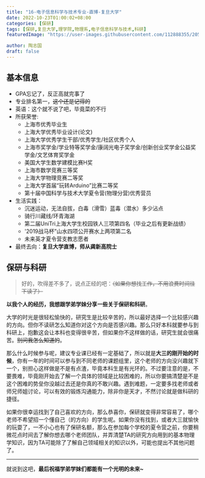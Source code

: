 ```yaml
---
title: "16-电子信息科学与技术专业-直博-复旦大学"
date: 2022-10-23T01:00:02+08:00
categories: [保研]
tags: [保研,复旦大学,理学院,物理系,电子信息科学与技术,科研]
featuredImage: "https://user-images.githubusercontent.com/112888355/205058397-e1bf7e2c-bdbb-4e43-ab6d-08f30d9fbbc3.jpg"

author: 陶志国
draft: false
---
```




## 基本信息
- GPA忘记了，反正高就完事了
- 专业排名第一，~~这个还是记得的~~
- 英语：这个就不说了吧，毕竟菜的不行
- 所获荣誉:
  - 上海市优秀毕业生
  - 上海大学优秀毕业设计(论文)
  - 上海大学优秀学生干部/优秀学生/社区优秀个人 
  - 上海市奖学金/学业特等奖学金/康阔光电子奖学金/创新创业奖学金公益奖学金/文艺体育奖学金
  - 美国大学生数学建模比赛H奖
  - 上海市数学竞赛三等奖
  - 上海大学物理竞赛二等奖
  - 上海大学首届“玩转Arduino”比赛二等奖 
  - 第十届中国科学与技术大学夏令营(物理分营)优秀营员
- 生活实践：
  - 沉迷运动，无法自拔，白毒（滑雪）蓝毒（潜水）多少沾点
  - 骑行川藏线/环青海湖
  - 第二届UniTri上海大学生校园铁人三项第四名（毕业之后有更新战绩）
  - '2019战马杯”山水四项公开赛水上两项第二名
  - 未来英才夏令营支教志愿者
- 最终去向：**复旦大学直博，师从龚新高院士**

## 保研与科研

> 好的，吹得差不多了，说点正经的吧：~~（如果你想找工作，不用浪费时间往下读了）~~

**以我个人的经历，我想跟学弟学妹分享一些关于保研和科研**。

大学的时光是很轻松愉快的，研究生是比较辛苦的，所以最好选择一个比较感兴趣的方向。但你不读研怎么知道你对这个方向是否感兴趣。那么只好本科就要参与到科研上，抱歉这会让本科也变得很辛苦，但如果你不这样做的话，研究生就会很痛苦。~~别问我怎么知道的~~。

那么什么时候参与呢，建议专业课已经有一定基础了，所以就是**大三的刚开始的时候**，你有一年的时间可以参与到不同老师的课题组里，这个老师的方向没兴趣就下一个，别担心这样做是不是有点渣，毕竟本科生是有光环的。不过要注意的是，不要畏难，毕竟刚开始去了解一个具体的领域是比较困难的，所以你要搞清楚是不是这个困难的势垒你没越过去还是你真的不敢兴趣。遇到难题，一定要多找老师或者师兄师姐讨论，可以有效的锻炼沟通能力，除非你是天才，不然讨论就是做科研的捷径。

如果你很幸运找到了自己喜欢的方向，那么恭喜你，保研就变得非常容易了，哪个老师不希望招一个懂自己（的方向）的学生呢。如果你没有找到，或者大三就愉快的玩耍了，一不小心也有了保研名额，那么在参加每个学校的夏令营之前，你要稍微花点时间去了解你想去哪个老师团队，并弄清楚TA的研究方向用到的基本物理学知识，因为TA可能除了了解自己领域相关的知识以外，可能也提出不其他问题了。

---

就说到这吧，**最后祝福学弟学妹们都能有一个光明的未来~**

